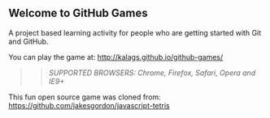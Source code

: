 ## Welcome to GitHub Games

A project based learning activity for people who are getting started with Git and GitHub.

You can play the game at: http://kalags.github.io/github-games/

>> _*SUPPORTED BROWSERS*: Chrome, Firefox, Safari, Opera and IE9+_

This fun open source game was cloned from: https://github.com/jakesgordon/javascript-tetris
